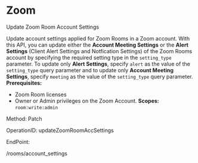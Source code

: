 #     Zoom


Update Zoom Room Account Settings

Update account settings applied for Zoom Rooms in a Zoom account. With this API, you can update either the **Account Meeting Settings** or the **Alert Settings** (Client Alert Settings and Notfication Settings) of the Zoom Rooms account by specifying the required setting type in the `setting_type` parameter. To update only **Alert Settings**, specify `alert` as the value of the `setting_type` query parameter and to update only **Account Meeting Settings**, specify `meeting` as the value of the `setting_type` query parameter.
**Prerequisites:**
* Zoom Room licenses
* Owner or Admin privileges on the Zoom Account.
**Scopes:** `room:write:admin` 



Method: Patch

OperationID: updateZoomRoomAccSettings

EndPoint:

/rooms/account_settings
